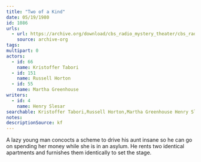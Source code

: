 ```yaml
---
title: "Two of a Kind"
date: 05/19/1980
id: 1086
urls: 
  - url: https://archive.org/download/cbs_radio_mystery_theater/cbs_radio_mystery_theater-1051-1100.zip/cbs_radio_mystery_theater-1051-1100%2Fcbsrmt_1086_two_of_a_kind.mp3
    source: archive-org
tags: 
multipart: 0
actors:  
  - id: 66
    name: Kristoffer Tabori  
  - id: 151
    name: Russell Horton  
  - id: 55
    name: Martha Greenhouse
writers:  
  - id: 4
    name: Henry Slesar
searchable: Kristoffer Tabori,Russell Horton,Martha Greenhouse Henry Slesar
notes: 
descriptionSource: kf
---
```

A lazy young man concocts a scheme to drive his aunt insane so he can go on spending her money while she is in an asylum. He rents two identical apartments and furnishes them identically to set the stage.